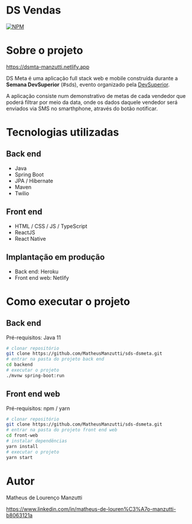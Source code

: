 # DS Vendas
[![NPM](https://img.shields.io/npm/l/react)](https://github.com/MatheusManzutti/sds-dsmeta/blob/main/LICENCE)

# Sobre o projeto

https://dsmta-manzutti.netlify.app

DS Meta é uma aplicação full stack web e mobile construída durante a **Semana DevSuperior** (#sds), evento organizado pela [DevSuperior](https://devsuperior.com "Site da DevSuperior").

A aplicação consiste num demonstrativo de metas de cada vendedor que poderá filtrar por meio da data, onde os dados daquele vendedor será enviados via SMS no smarthphone, através do botão notificar.

# Tecnologias utilizadas
## Back end
- Java
- Spring Boot
- JPA / Hibernate
- Maven
- Twilio
## Front end
- HTML / CSS / JS / TypeScript
- ReactJS
- React Native
## Implantação em produção
- Back end: Heroku
- Front end web: Netlify

# Como executar o projeto

## Back end
Pré-requisitos: Java 11

```bash
# clonar repositório
git clone https://github.com/MatheusManzutti/sds-dsmeta.git
# entrar na pasta do projeto back end
cd backend
# executar o projeto
./mvnw spring-boot:run
```

## Front end web
Pré-requisitos: npm / yarn

```bash
# clonar repositório
git clone https://github.com/MatheusManzutti/sds-dsmeta.git
# entrar na pasta do projeto front end web
cd front-web
# instalar dependências
yarn install
# executar o projeto
yarn start
```

# Autor

Matheus de Lourenço Manzutti

https://www.linkedin.com/in/matheus-de-louren%C3%A7o-manzutti-b8063121a
